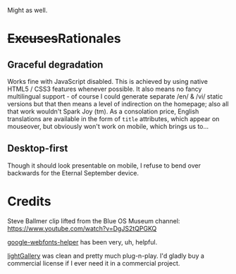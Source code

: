 Might as well.

# ~~Excuses~~Rationales

## Graceful degradation

Works fine with JavaScript disabled.  This is achieved by using native HTML5 /
CSS3 features whenever possible.  It also means no fancy multilingual support -
of course I could generate separate /en/ & /vi/ static versions but that then
means a level of indirection on the homepage; also all that work wouldn't Spark
Joy (tm).  As a consolation price, English translations are available in the
form of `title` attributes, which appear on mouseover, but obviously won't work
on mobile, which brings us to...

## Desktop-first

Though it should look presentable on mobile, I refuse to bend over backwards
for the Eternal September device.

# Credits

Steve Ballmer clip lifted from the Blue OS Museum channel:
<https://www.youtube.com/watch?v=DgJS2tQPGKQ>

[google-webfonts-helper](https://gwfh.mranftl.com/fonts) has been very, uh,
helpful.

[lightGallery](https://www.lightgalleryjs.com/) was clean and pretty much
plug-n-play. I'd gladly buy a commercial license if I ever need it in a
commercial project.
